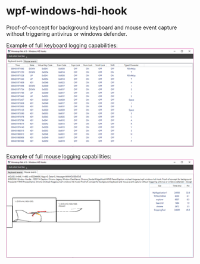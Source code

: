 # wpf-windows-hdi-hook
Proof-of-concept for background keyboard and mouse event capture without triggering antivirus or windows defender.

Example of full keyboard logging capabilities:
![Keyboard-logger](https://raw.githubusercontent.com/michael-fosgerau/wpf-windows-hdi-hook/master/screenshot-keyboard.PNG)

Example of full mouse logging capabilities:
![Mouse-logger](https://raw.githubusercontent.com/michael-fosgerau/wpf-windows-hdi-hook/master/screenshot-mouse.PNG)
